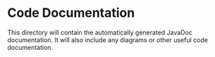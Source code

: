 # Code Documentation

This directory will contain the automatically generated JavaDoc documentation. It will also include any diagrams or other useful code documentation.
